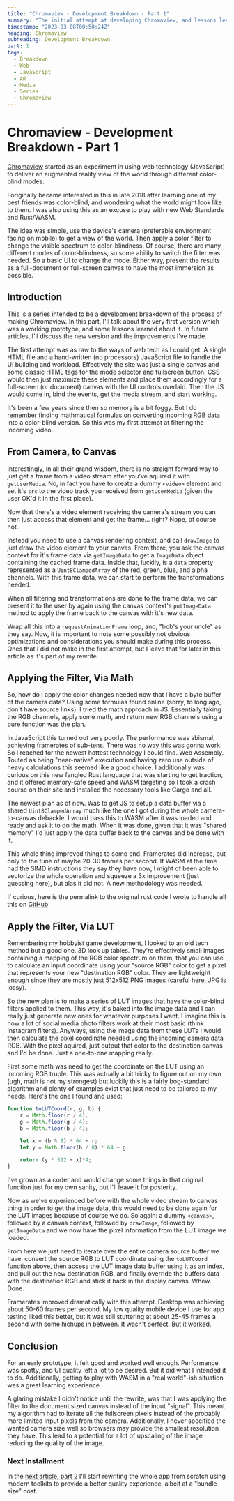 ```yaml
---
title: "Chromaview - Development Breakdown - Part 1"
summary: "The initial attempt at developing Chromaview, and lessons learned"
timestamp: "2023-03-08T00:50:24Z"
heading: Chromaview
subheading: Development Breakdown
part: 1
tags:
  - Breakdown
  - Web
  - JavaScript
  - AR
  - Media
  - Series
  - Chromaview
---
```

# Chromaview - Development Breakdown - Part 1

[Chromaview](/projects/chromaview) started as an experiment in using web
technology (JavaScript) to deliver an augmented reality view of the world
through different color-blind modes.

I originally became interested in this in late 2018 after learning one of my
best friends was color-blind, and wondering what the world might look like to
them. I was also using this as an excuse to play with new Web Standards and
Rust/WASM.

The idea was simple, use the device's camera (preferable environment facing
on mobile) to get a view of the world. Then apply a color filter to change the
visible spectrum to color-blindness. Of course, there are many different modes
of color-blindness, so some ability to switch the filter was needed. So a basic
UI to change the mode. Either way, present the results as a full-document or
full-screen canvas to have the most immersion as possible.

## Introduction

This is a series intended to be a development breakdown of the process of
making Chromaview. In this part, I'll talk about the very first version which
was a working prototype, and some lessons learned about it. In future articles,
I'll discuss the new version and the improvements I've made.

The first attempt was as raw to the ways of web tech as I could get. A single
HTML file and a hand-written (no processors) JavaScript file to handle the
UI building and workload. Effectively the site was just a single canvas and
some classic HTML tags for the mode selector and fullscreen button. CSS would
then just maximize these elements and place them accordingly for a full-screen
(or document) canvas with the UI controls overlaid. Then the JS would come in,
bind the events, get the media stream, and start working.

It's been a few years since then so memory is a bit foggy. But I do remember
finding mathmatical formulas on converting incoming RGB data into a color-blind
version. So this was my first attempt at filtering the incoming video.

## From Camera, to Canvas

Interestingly, in all their grand wisdom, there is no straight forward way to
just get a frame from a video stream after you've aquired it with
`getUserMedia`. No, in fact you have to create a dummy `<video>` element and
set it's `src` to the video track you received from `getUserMedia` (given
the user OK'd it in the first place).

Now that there's a video element receiving the camera's stream you can then just
access that element and get the frame... right? Nope, of course not.

Instead you need to use a canvas rendering context, and call `drawImage` to just
draw the video element to your canvas. From there, you ask the canvas context
for it's frame data via `getImageData` to get a `ImageData` object containing
the cached frame data. Inside that, luckily, is a `data` property represented as
a `Uint8ClampedArray` of the red, green, blue, and alpha channels. With this
frame data, we can start to perform the transformations needed.

When all filtering and transformations are done to the frame data, we can
present it to the user by again using the canvas context's `putImageData` method
to apply the frame back to the canvas with it's new data.

Wrap all this into a `requestAnimationFrame` loop, and, "bob's your uncle" as
they say. Now, it is important to note some possibly not obvious optimizations
and considerations you should make during this process. Ones that I did not make
in the first attempt, but I leave that for later in this article as it's part of
my rewrite.

## Applying the Filter, Via Math

So, how do I apply the color changes needed now that I have a byte buffer of the
camera data? Using some formulas found online (sorry, to long ago, don't have
source links). I tried the math approach in JS. Essentially taking the RGB
channels, apply some math, and return new RGB channels using a pure function was
the plan.

In JavaScript this turned out very poorly. The performance was abismal,
achieving framerates of sub-tens. There was no way this was gonna work. So I
reached for the newest hottest technology I could find. Web Assembly. Touted as
being "near-native" execution and having zero use outside of heavy calculations
this seemed like a good choice. I additionally was curious on this new fangled
Rust language that was starting to get traction, and it offered memory-safe
speed and WASM targeting so I took a crash course on their site and installed
the necessary tools like Cargo and all.

The newest plan as of now. Was to get JS to setup a data buffer via a shared
`Uint8ClampedArray` much like the one I got during the whole camera-to-canvas
debackle. I would pass this to WASM after it was loaded and ready and ask it to
do the math. When it was done, given that it was "shared memory" I'd just apply
the data buffer back to the canvas and be done with it.

This whole thing improved things to some end. Framerates did increase, but only
to the tune of maybe 20-30 frames per second. If WASM at the time had the SIMD
instructions they say they have now, I might of been able to vectorize the whole
operation and squeeze a 3x improvement (just guessing here), but alas it did
not. A new methodology was needed.

If curious, here is the permalink to the original rust code I wrote to handle
all this on [GitHub](https://github.com/chris-pikul/chromaview/blob/87a7d7a436acf41c871110a2ac582ed2953c8674/legacy/rust/src/lib.rs)

## Apply the Filter, Via LUT

Remembering my hobbyist game development, I looked to an old tech method but a
good one. 3D look up tables. They're effectively small images containing a
mapping of the RGB color spectrum on them, that you can use to calculate an input
coordinate using your "source RGB" color to get a pixel that represents your new
"destination RGB" color. They are lightweight enough since they are mostly just
512x512 PNG images (careful here, JPG is lossy).

So the new plan is to make a series of LUT images that have the color-blind
filters applied to them. This way, it's baked into the image data and I can
really just generate new ones for whatever purposes I want. I imagine this is
how a lot of social media photo filters work at their most basic (think
Instagram filters). Anyways, using the image data from these LUTs I would then
calculate the pixel coordinate needed using the incoming camera data RGB. With
the pixel aquired, just output that color to the destination canvas and I'd be
done. Just a one-to-one mapping really.

First some math was need to get the coordinate on the LUT using an incoming RGB
truple. This was actually a bit tricky to figure out on my own (ugh, math is not
my strongest) but luckily this is a fairly bog-standard algorithm and plenty of
examples exist that just need to be tailored to my needs. Here's the one I found
and used:

```javascript
function toLUTCoord(r, g, b) {
    r = Math.floor(r / 4);
    g = Math.floor(g / 4);
    b = Math.floor(b / 4);

    let x = (b % 8) * 64 + r;
    let y = Math.floor(b / 8) * 64 + g;

    return (y * 512 + x)*4;
}
```

I've grown as a coder and would change some things in that original function
just for my own sanity, but I'll leave it for posterity.

Now as we've experienced before with the whole video stream to canvas thing in
order to get the image data, this would need to be done again for the LUT images
because of course we do. So again: a dummy `<canvas>`, followed by a canvas 
context, followed by `drawImage`, followed by `getImageData` and we now have the
pixel information from the LUT image we loaded.

From here we just need to iterate over the entire camera source buffer we have,
convert the source RGB to LUT coordinate using the `toLUTCoord` function above,
then access the LUT image data buffer using it as an index, and pull out the new
destination RGB, and finally override the buffers data with the destination RGB
and stick it back in the display canvas. Whew. Done.

Framerates improved dramatically with this attempt. Desktop was achieving about
50-60 frames per second. My low quality mobile device I use for app testing
liked this better, but it was still stuttering at about 25-45 frames a second
with some hichups in between. It wasn't perfect. But it worked.

## Conclusion

For an early prototype, it felt good and worked well enough. Performance was
spotty, and UI quality left a lot to be desired. But it did what I intended it
to do. Additionally, getting to play with WASM in a "real world"-ish situation
was a great learning experience.

A glaring mistake I didn't notice until the rewrite, was that I was applying the
filter to the document sized canvas instead of the input "signal". This meant my
algorithm had to iterate all the fullscreen pixels instead of the probably more
limited input pixels from the camera. Additionally, I never specified the wanted
camera size well so browsers may provide the smallest resolution they have. This
lead to a potential for a lot of upscaling of the image reducing the quality of
the image.

### Next Installment

In the [next article, part 2](./chromaview-breakdown-part-2.md) I'll start
rewriting the whole app from scratch using modern toolkits to provide a better
quality experience, albeit at a "bundle size" cost.

